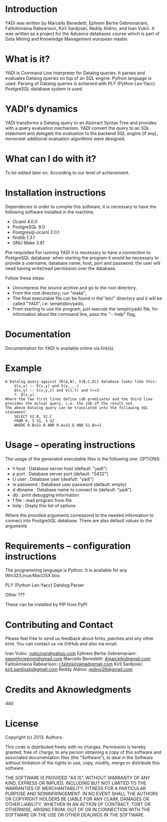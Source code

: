 # Introduction

YADI was written by Marcello Benedetti, Ephrem Berhe Gebremariam, Falitokiniaina Rabearison, Kiril Sardjoski, Reddy Aldino, and Ivan Vukić. It was written as a project for the Advance databases course which is part of Data Mining and Knowledge Management european master.


# What is it?

YADI is Command Line Interpreter for Datalog queries. It parses and evaluates Datalog queries on top of an SQL engine. Python language is used. Parsing of Datalog queries is achieved with PLY (Python Lex-Yacc). PostgreSQL database system is used.


# YADI's dynamics

YADI transforms a Datalog query to an Abstract Syntax Tree and provides with a query evaluation mechanism. YADI convert the query to an SQL statement and delegate the evaluation to the backend SQL engine (if any), moreower additional evaluation algorithms were designed. 


# What can I do with it?

To be edited later on. According to our level of achievement.


# Installation instructions

Dependecies
In order to compile this software, it is necessary to have the following software installed in the machine;
- Ocaml 4.0.0
- PostgreSQL 9.0
- Postgresql-ocaml 2.0.1
- findlib 1.3.1
- GNU Make 3.81

Pre-requisites
For running YADI it is necessary to have a connection to PostgreSQL database.
when starting the program it would be necessary to provide a username, database name, host, port and password.
the user will need having write/read permission over the database.

Follow these steps:
- Uncompress the source archive and go to the root directory,
- From the root directory, run "make",
- The final executable file can be found in the''bin/" directory and it will be called "YADI", i.e: \emph{bin/yadi},
- From starting to use the program, just execute the \emph{yadi} file, for information about the command line, 
  pass the ''--help" flag,

# Documentation

Documentation for YADI is available online via link(s). 


# Example
	A Datalog query against {R(A,B), S(B,C,D)} database looks like this:
		V(x,y) :- R(x,y) and S(y,_,_). 
		Q(x,y) :- S(x,y,z) and V(z,t) and t>=3.
		?- Q(x,y).
	Where the two first lines define idb predicates and the third line provides the actual query, i.e. the idb of the result set.
	The above Datalog query can be translated into the following SQL statement:
		SELECT S2.B, S2.C 
		FROM R, S S1, S S2  
		WHERE R.B=S1.B AND R.A=S2.D AND S1.B>=3
		

# Usage – operating instructions

The usage of the generated executable files is the following one:
OPTIONS:
- h host	: Database server host (default: "yadi")
- p port	: Database server port (default: "5432")
- U user	: Database user (deafult: "yadi")
- w password	: Database user password (default: empty)
- d dbname	: Database name to connect to (default: "yadi")
- db		: print debugging information
- f file	: read program from file
- help		: Disply this list of options

Where the provided arguments correspond to the needed information to connect into PostgreSQL database. There are also
default values to the arguments
	

# Requirements – configuration instructions

The programming language is Python. It is available for any Win32/Linux/MacOSX box. 

PLY (Python Lex-Yacc) Datalog Parser

Other ???

These can be installed by PIP from PyPI


# Contributing and Contact

Please feel free to send us feedback about forks, patches and any other kind. You can contact us via GitHub and also via email.

Ivan Vukic: vukicivan@yahoo.com
Ephrem Berhe Gebremariam: eepphhrreemm@gmail.com
Marcello Benedetti: 4marcello@gmail.com
Falitokiniaina Rabearison: r.falitokiniaina@gmail.com
Kiril Sardjoski: kiril.sardjoski@gmail.com
Reddy Aldino: redino26@gmail.com


# Credits and Aknowledgments

ddd


# License

Copyright (c) 2013. Authors. 

This code is distributed freely with no charges. Permission is hereby granted, free of charge, to any person obtaining a copy of this software and associated documentation files (the "Software"), to deal in the Software without limitation of the rights to use, copy, modify, merge or distribute this software.

THE SOFTWARE IS PROVIDED "AS IS", WITHOUT WARRANTY OF ANY KIND, EXPRESS OR IMPLIED, INCLUDING BUT NOT LIMITED TO THE WARRANTIES OF MERCHANTABILITY, FITNESS FOR A PARTICULAR PURPOSE AND NONINFRINGEMENT. IN NO EVENT SHALL THE AUTHORS OR COPYRIGHT HOLDERS BE LIABLE FOR ANY CLAIM, DAMAGES OR OTHER LIABILITY, WHETHER IN AN ACTION OF CONTRACT, TORT OR OTHERWISE, ARISING FROM, OUT OF OR IN CONNECTION WITH THE SOFTWARE OR THE USE OR OTHER DEALINGS IN THE SOFTWARE.
